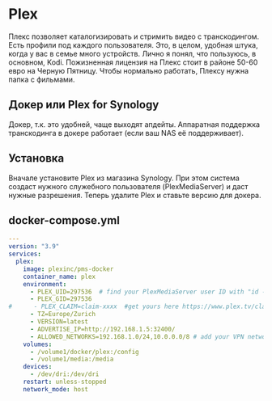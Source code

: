# Plex

Плекс позволяет каталогизировать и стримить видео с транскодингом. Есть профили под каждого пользователя. Это, в целом, удобная штука, когда у вас в семье много устройств. Лично я понял, что пользуюсь, в основном, Kodi.
Пожизненная лицензия на Плекс стоит в районе 50-60 евро на Черную Пятницу. Чтобы нормально работать, Плексу нужна папка с фильмами. 

## Докер или Plex for Synology
Докер, т.к. это удобней, чаще выходят апдейты. Аппаратная поддержка транскодинга в докере работает (если ваш NAS её поддерживает).

## Установка
Вначале установите Plex из магазина Synology. При этом система создаст нужного служебного пользователя (PlexMediaServer) и даст нужные разрешения. 
Теперь удалите Plex и ставьте версию для докера.

## docker-compose.yml
```yml
---
version: "3.9"
services:
  plex:
    image: plexinc/pms-docker
    container_name: plex
    environment:
      - PLEX_UID=297536  # find your PlexMediaServer user ID with "id -u PlexMediaServer"
      - PLEX_GID=297536
#      - PLEX_CLAIM=claim-xxxx  #get yours here https://www.plex.tv/claim/ (4min lifetime!)
      - TZ=Europe/Zurich
      - VERSION=latest
      - ADVERTISE_IP=http://192.168.1.5:32400/
      - ALLOWED_NETWORKS=192.168.1.0/24,10.0.0.0/8 # add your VPN network here too
    volumes:
      - /volume1/docker/plex:/config
      - /volume1/media:/media
    devices:
      - /dev/dri:/dev/dri
    restart: unless-stopped
    network_mode: host
```
